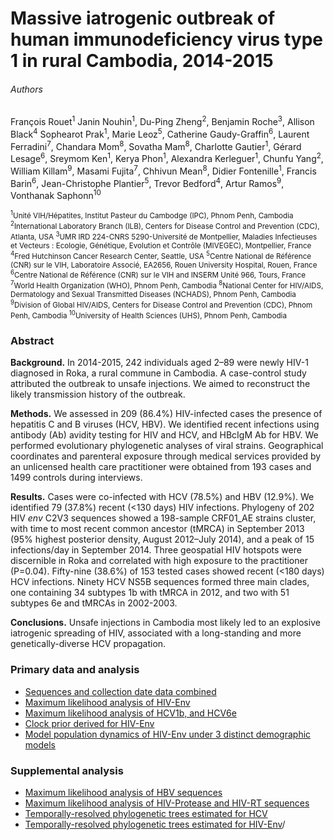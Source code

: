 # Massive iatrogenic outbreak of human immunodeficiency virus type 1 in rural Cambodia, 2014-2015

###### Authors

François Rouet<sup>1</sup> Janin Nouhin<sup>1</sup>, Du-Ping Zheng<sup>2</sup>, Benjamin Roche<sup>3</sup>, Allison Black<sup>4</sup> Sophearot Prak<sup>1</sup>, Marie Leoz<sup>5</sup>, Catherine Gaudy-Graffin<sup>6</sup>, Laurent Ferradini<sup>7</sup>, Chandara Mom<sup>8</sup>, Sovatha Mam<sup>8</sup>, Charlotte Gautier<sup>1</sup>, Gérard Lesage<sup>6</sup>, Sreymom Ken<sup>1</sup>, Kerya Phon<sup>1</sup>, Alexandra Kerleguer<sup>1</sup>, Chunfu Yang<sup>2</sup>, William Killam<sup>9</sup>, Masami Fujita<sup>7</sup>, Chhivun Mean<sup>8</sup>, Didier Fontenille<sup>1</sup>, Francis Barin<sup>6</sup>, Jean-Christophe Plantier<sup>5</sup>, Trevor Bedford<sup>4</sup>, Artur Ramos<sup>9</sup>, Vonthanak Saphonn<sup>10</sup>

<sub><sup>1</sup>Unité VIH/Hépatites, Institut Pasteur du Cambodge (IPC), Phnom Penh, Cambodia
<sup>2</sup>International Laboratory Branch (ILB), Centers for Disease Control and Prevention (CDC), Atlanta, USA
<sup>3</sup>UMR IRD 224-CNRS 5290-Université de Montpellier, Maladies Infectieuses et Vecteurs : Ecologie, Génétique, Evolution et Contrôle (MIVEGEC), Montpellier, France
<sup>4</sup>Fred Hutchinson Cancer Research Center, Seattle, USA
<sup>5</sup>Centre National de Référence (CNR) sur le VIH, Laboratoire Associé, EA2656, Rouen University Hospital, Rouen, France
<sup>6</sup>Centre National de Référence (CNR) sur le VIH and INSERM Unité 966, Tours, France
<sup>7</sup>World Health Organization (WHO), Phnom Penh, Cambodia
<sup>8</sup>National Center for HIV/AIDS, Dermatology and Sexual Transmitted Diseases (NCHADS), Phnom Penh, Cambodia
<sup>9</sup>Division of Global HIV/AIDS, Centers for Disease Control and Prevention (CDC), Phnom Penh, Cambodia
<sup>10</sup>University of Health Sciences (UHS), Phnom Penh, Cambodia</sub>

### Abstract

**Background.** In 2014-2015, 242 individuals aged 2–89 were newly HIV-1 diagnosed in Roka, a rural commune in Cambodia. A case-control study attributed the outbreak to unsafe injections. We aimed to reconstruct the likely transmission history of the outbreak.

**Methods.** We assessed in 209 (86.4%) HIV-infected cases the presence of hepatitis C and B viruses (HCV, HBV). We identified recent infections using antibody (Ab) avidity testing for HIV and HCV, and HBcIgM Ab for HBV. We performed evolutionary phylogenetic analyses of viral strains. Geographical coordinates and parenteral exposure through medical services provided by an unlicensed health care practitioner were obtained from 193 cases and 1499 controls during interviews.

**Results.** Cases were co-infected with HCV (78.5%) and HBV (12.9%). We identified 79 (37.8%) recent (<130 days) HIV infections. Phylogeny of 202 HIV *env* C2V3 sequences showed a 198-sample CRF01_AE strains cluster, with time to most recent common ancestor (tMRCA) in September 2013 (95% highest posterior density, August 2012–July 2014), and a peak of 15 infections/day in September 2014. Three geospatial HIV hotspots were discernible in Roka and correlated with high exposure to the practitioner (P=0.04). Fifty-nine (38.6%) of 153 tested cases showed recent (<180 days) HCV infections. Ninety HCV NS5B sequences formed three main clades, one containing 34 subtypes 1b with tMRCA in 2012, and two with 51 subtypes 6e and tMRCAs in 2002-2003.

**Conclusions.** Unsafe injections in Cambodia most likely led to an explosive iatrogenic spreading of HIV, associated with a long-standing and more genetically-diverse HCV propagation.

### Primary data and analysis

* [Sequences and collection date data combined](Scripts/Python_scripts/Make_Fasta_Infiles.ipynb)
* [Maximum likelihood analysis of HIV-Env](HIV/max_likelihood/)
* [Maximum likelihood analysis of HCV1b, and HCV6e](HCV/max_likelihood/)
* [Clock prior derived for HIV-Env](HIV/clock_prior_controls/)
* [Model population dynamics of HIV-Env under 3 distinct demographic models](HIV/bayesian_skyline/)

### Supplemental analysis

* [Maximum likelihood analysis of HBV sequences](HBV/)
* [Maximum likelihood analysis of HIV-Protease and HIV-RT sequences](HIV/max_likelihood/)
* [Temporally-resolved phylogenetic trees estimated for HCV](HCV/bayesian_timetree/)
* [Temporally-resolved phylogenetic trees estimated for HIV-Env](HIV/bayesian_timetree)/
